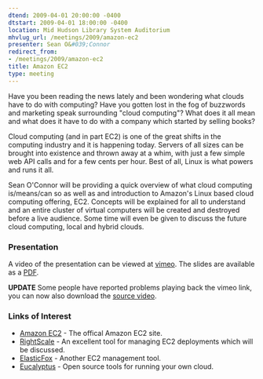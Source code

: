 ```yaml
---
dtend: 2009-04-01 20:00:00 -0400
dtstart: 2009-04-01 18:00:00 -0400
location: Mid Hudson Library System Auditorium
mhvlug_url: /meetings/2009/amazon-ec2
presenter: Sean O&#039;Connor
redirect_from:
- /meetings/2009/amazon-ec2
title: Amazon EC2
type: meeting
---
```



Have you been reading the news lately and been wondering what clouds have to do with computing? Have you gotten lost in the fog of buzzwords and marketing speak surrounding "cloud computing"? What does it all mean and what does it have to do with a company which started by selling books?

Cloud computing (and in part EC2) is one of the great shifts in the computing industry and it is happening today. Servers of all sizes can be brought into existence and thrown away at a whim, with just a few simple web API calls and for a few cents per hour. Best of all, Linux is what powers and runs it all.

Sean O'Connor will be providing a quick overview of what cloud computing is/means/can so as well as and introduction to Amazon's Linux based cloud computing offering, EC2. Concepts will be explained for all to understand and an entire cluster of virtual computers will be created and destroyed before a live audience. Some time will even be given to discuss the future cloud computing, local and hybrid clouds.

<a name="Presentation" id="Presentation"></a>

###  Presentation 

A video of the presentation can be viewed at [vimeo](http://vimeo.com/3968309).  The slides are available as a [PDF](http://a7c7.com/mhvlug/EC2_Talk.pdf).

**UPDATE**  Some people have reported problems playing back the vimeo link, you can now also download the [source video](http://mhvlug.a7c7.com/SeanOConnor_EC2_Intro.mov).

<a name="Links_of_Interest" id="Links_of_Interest"></a>

###  Links of Interest 
- [Amazon EC2](http://aws.amazon.com/ec2/) - The offical Amazon EC2 site.
- [RightScale](http://www.rightscale.com/) - An excellent tool for managing EC2 deployments which will be discussed.
- [ElasticFox](http://developer.amazonwebservices.com/connect/entry.jspa?externalID=609) - Another EC2 management tool.
- [Eucalyptus](http://www.eucalyptus.com/) - Open source tools for running your own cloud. 

<a name="Lightning_Talks" id="Lightning_Talks"></a>

###
